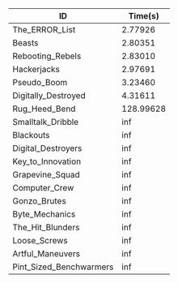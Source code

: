 |ID|Time(s)|
|-|-|
|The_ERROR_List|2.77926|
|Beasts|2.80351|
|Rebooting_Rebels|2.83010|
|Hackerjacks|2.97691|
|Pseudo_Boom|3.23460|
|Digitally_Destroyed|4.31611|
|Rug_Heed_Bend|128.99628|
|Smalltalk_Dribble|inf|
|Blackouts|inf|
|Digital_Destroyers|inf|
|Key_to_Innovation|inf|
|Grapevine_Squad|inf|
|Computer_Crew|inf|
|Gonzo_Brutes|inf|
|Byte_Mechanics|inf|
|The_Hit_Blunders|inf|
|Loose_Screws|inf|
|Artful_Maneuvers|inf|
|Pint_Sized_Benchwarmers|inf|
